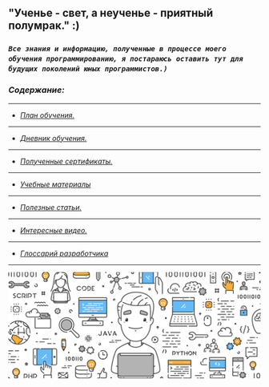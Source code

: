 ## "Ученье - свет, а неученье - приятный полумрак."  :)

### *`Все знания и информацию, полученные в процессе моего обучения программированию, я постараюсь оставить тут для будущих поколений юных программистов.)`*

### *Содержание:*
***
* *[План обучения.](/general_information/Study_programs.md)*
***
* *[Дневник обучения.](/general_information/diary.md)*
***
* *[Полученные сертификаты.](/sertificates/sertificates.md)*
***
* *[Учебные материалы](/study_materials)*
***
* *[Полезные статьи.](/articles/articles_references.md)*
***
* *[Интересные видео.](/video/video.md)*
***
* *[Глоссарий разработчика]()*
***
![](/images/img/MainREADME.jpeg)
